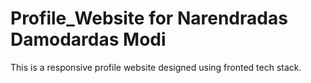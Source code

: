 # Profile_Website for Narendradas Damodardas Modi
This is a responsive profile website designed using fronted tech stack.
